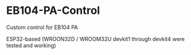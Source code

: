 # EB104-PA-Control
Custom control for EB104 PA

ESP32-based (WROON32D / WROOM32U devkit1 through devkit4 were tested and working)


